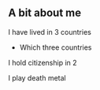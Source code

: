 ## A bit about me

I have lived in 3 countries

- Which three countries

I hold citizenship in 2

I play death metal


